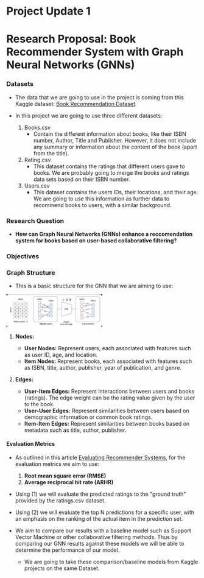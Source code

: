 # Project Update 1 
# Research Proposal: Book Recommender System with Graph Neural Networks (GNNs)

### Datasets

- The data that we are going to use in the project is coming from this Kaggle dataset: [Book Recommendation Dataset](https://www.kaggle.com/datasets/arashnic/book-recommendation-dataset/data).

- In this project we are going to use three different datasets:
  1. Books.csv
      - Contain the different information about books, like their ISBN number, Author, Title and Publisher. However, it does not include any summary or information about the content of the book (apart from the title).
  2. Rating.csv
      - This dataset contains the ratings that different users gave to books. We are probably going to merge the books and ratings data sets based on their ISBN number.
  3. Users.csv
      - This dataset contains the users IDs, their locations, and their age. We are going to use this information as further data to recommend books to users, with a similar background.

### Research Question
  - **How can Graph Neural Networks (GNNs) enhance a reccomendation system for books based on user-based collaborative filtering?**

### Objectives

### Graph Structure

- This is a basic structure for the GNN that we are aiming to use:

<img src="images/gnn_structure.png"
     alt="GNN Structure"
     style="float: center; margin-right: 10px; width: 50%;" />

1. **Nodes:**
    - **User Nodes:** Represent users, each associated with features such as user ID, age, and location.
    - **Item Nodes:** Represent books, each associated with features such as ISBN, title, author, publisher, year of publication, and genre.

2. **Edges:**
    - **User-Item Edges:** Represent interactions between users and books (ratings). The edge weight can be the rating value given by the user to the book.
    - **User-User Edges:** Represent similarities between users based on demographic information or common book ratings.
    - **Item-Item Edges:** Represent similarities between books based on metadata such as title, author, publisher.

#### Evaluation Metrics 
- As outlined in this article [Evaluating Recommender Systems](https://medium.com/nerd-for-tech/evaluating-recommender-systems-590a7b87afa5), for the evaluation metrics we aim to use:
    1. **Root mean square error (RMSE)**
    2. **Average reciprocal hit rate (ARHR)**

- Using (1) we will evaluate the predicted ratings to the "ground truth" provided by the ratings.csv dataset.
- Using (2) we will evaluate the top N predictions for a specific user, with an emphasis on the ranking of the actual item in the prediction set.  
- We aim to compare our results with a baseline model such as Support Vector Machine or other collaborative filtering methods. Thus by comparing our GNN results against these models we will be able to determine the performance of our model.
  - We are going to take these comparison/baseline models from Kaggle projects on the same Dataset.
